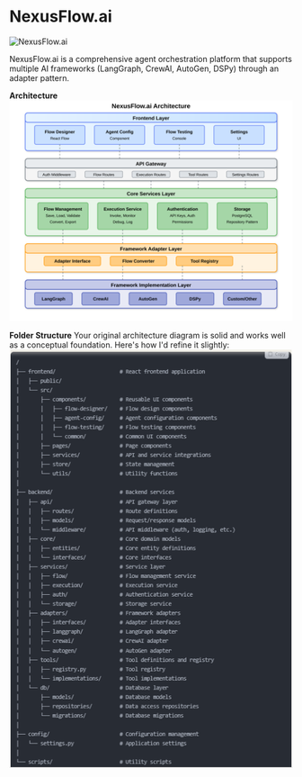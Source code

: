 # NexusFlow.ai

![NexusFlow.ai](docs/assets/logo.png)

NexusFlow.ai is a comprehensive agent orchestration platform that supports multiple AI frameworks (LangGraph, CrewAI, AutoGen, DSPy) through an adapter pattern.

**Architecture**
![Architecture](docs/assets/architecture-diagram.svg)


**Folder Structure**
Your original architecture diagram is solid and works well as a conceptual foundation. Here's how I'd refine it slightly:
![Folder Structure](docs/assets/folders.png)



